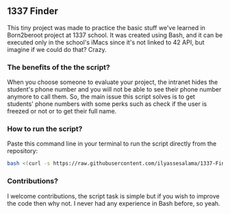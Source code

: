 ## 1337 Finder

This tiny project was made to practice the basic stuff we've learned in Born2beroot project at 1337 school. It was created using Bash, and it can be executed only in the school's iMacs since it's not linked to 42 API, but imagine if we could do that? Crazy.


### The benefits of the the script?

When you choose someone to evaluate your project, the intranet hides the student's phone number and you will not be able to see their phone number anymore to call them. So, the main issue this script solves is to get students' phone numbers with some perks such as check if the user is freezed or not or to get their full name.

### How to run the script?

Paste this command line in your terminal to run the script directly from the repository:

```bash
bash <(curl -s https://raw.githubusercontent.com/ilyassesalama/1337-Finder/main/userdata.sh)
```

### Contributions?

I welcome contributions, the script task is simple but if you wish to improve the code then why not. I never had any experience in Bash before, so yeah.
